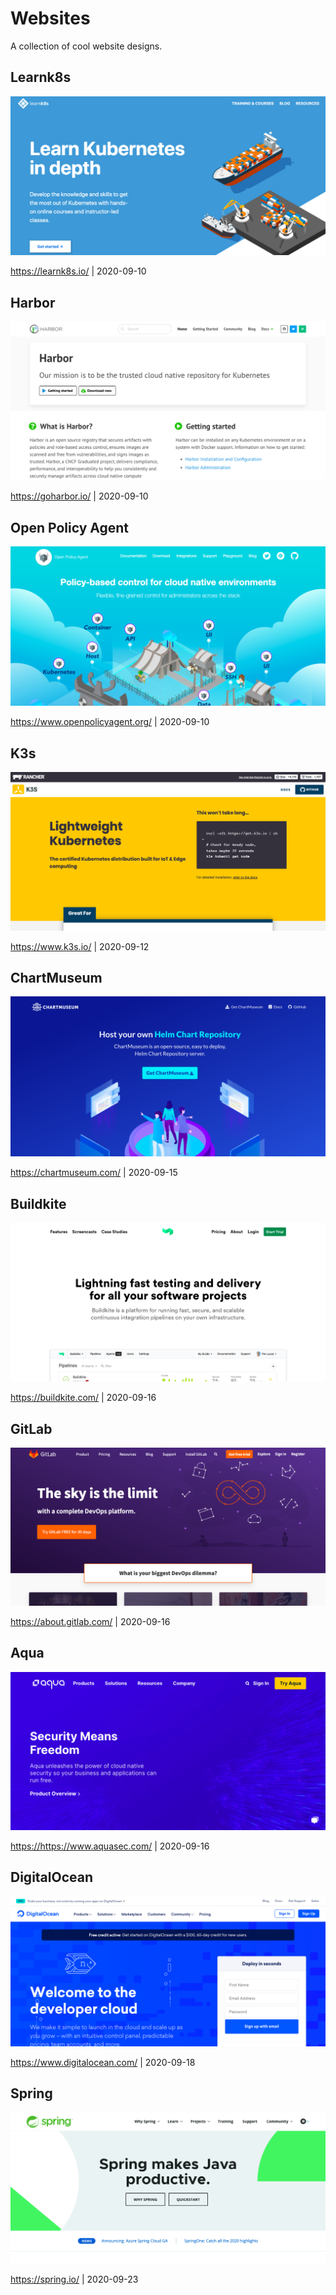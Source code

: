 # Websites

A collection of cool website designs.

## Learnk8s

<a href="https://learnk8s.io/">![Learnk8s](assets/learnk8s.png)</a>

<https://learnk8s.io/> | 2020-09-10

## Harbor

<a href="https://goharbor.io/">![Harbor](assets/harbor.png)</a>

<https://goharbor.io/> | 2020-09-10

## Open Policy Agent

<a href="https://www.openpolicyagent.org/">![Open Policy Agent](assets/openpolicyagent.png)</a>

<https://www.openpolicyagent.org/> | 2020-09-10

## K3s

<a href="https://k3s.io/">![K3s](assets/k3s.png)</a>

<https://www.k3s.io/> | 2020-09-12

## ChartMuseum

<a href="https://chartmuseum.com/">![ChartMuseum](assets/chartmuseum.png)</a>

<https://chartmuseum.com/> | 2020-09-15

## Buildkite

<a href="https://buildkite.com/">![Buildkite](assets/buildkite.png)</a>

<https://buildkite.com/> | 2020-09-16

## GitLab

<a href="https://about.gitlab.com/">![GitLab](assets/gitlab.png)</a>

<https://about.gitlab.com/> | 2020-09-16

## Aqua

<a href="https://www.aquasec.com/">![Aqua](assets/aqua.png)</a>

<https://https://www.aquasec.com/> | 2020-09-16

## DigitalOcean

<a href="https://www.digitalocean.com/">![DigitalOcean](assets/digitalocean.png)</a>

<https://www.digitalocean.com/> | 2020-09-18

## Spring

<a href="https://spring.io/">![Spring](assets/spring.png)</a>

<https://spring.io/> | 2020-09-23
